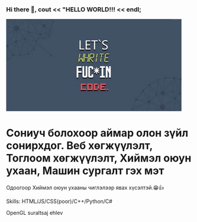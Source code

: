 ### Hi there 👋, cout << "HELLO WORLD!!! << endl;
![](https://github.com/Galsan0308/Galsan0308/blob/main/OIP.jpg)

<h1>Сониуч болохоор аймар олон зүйл сонирхдог. Веб хөгжүүлэлт, Тоглоом хөгжүүлэлт, Хиймэл оюун ухаан, Машин сургалт гэх мэт</h1>

Одоогоор Хиймэл оюун ухааны чиглэлээр явах хүсэлтэй.😁👍

Skills: HTML/JS/CSS(poor)/C++/Python/C#

OpenGL suraltsaj ehlev

